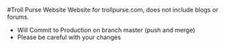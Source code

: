 #Troll Purse Website
Website for trollpurse.com, does not include blogs or forums.

* Will Commit to Production on branch master (push and merge)
* Please be careful with your changes